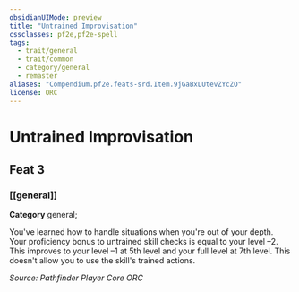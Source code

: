 ```yaml
---
obsidianUIMode: preview
title: "Untrained Improvisation"
cssclasses: pf2e,pf2e-spell
tags:
  - trait/general
  - trait/common
  - category/general
  - remaster
aliases: "Compendium.pf2e.feats-srd.Item.9jGaBxLUtevZYcZO"
license: ORC
---
```

# Untrained Improvisation
## Feat 3
### [[general]]

**Category** general; 




You've learned how to handle situations when you're out of your depth. Your proficiency bonus to untrained skill checks is equal to your level –2. This improves to your level –1 at 5th level and your full level at 7th level. This doesn't allow you to use the skill's trained actions.

*Source: Pathfinder Player Core*
*ORC*